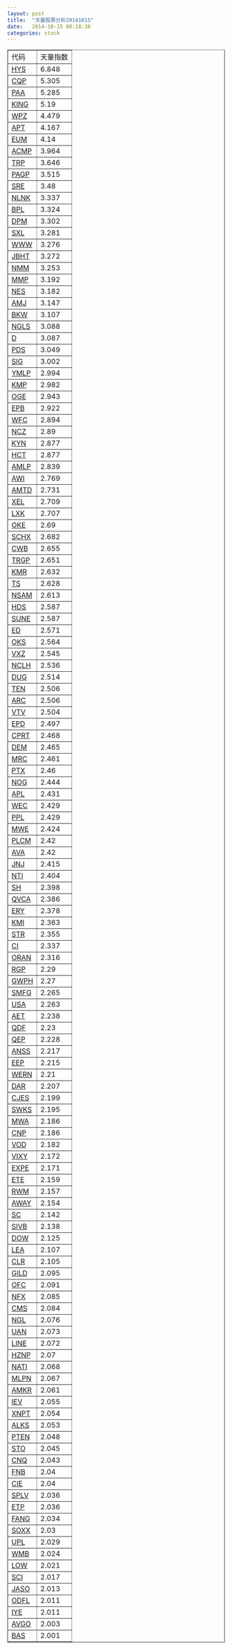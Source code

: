 ```yaml
---
layout: post
title:  "天量股票分析20141015"
date:   2014-10-15 00:18:36
categories: stock
---
```

<table border="1">
 <tr>
 <td>代码</td>
 <td>天量指数</td>
</tr>
  <tr><td><a href="http://stock.finance.sina.com.cn/usstock/quotes/HYS.html" target="_blank">HYS</a></td><td>6.848</td></tr>
  <tr><td><a href="http://stock.finance.sina.com.cn/usstock/quotes/CQP.html" target="_blank">CQP</a></td><td>5.305</td></tr>
  <tr><td><a href="http://stock.finance.sina.com.cn/usstock/quotes/PAA.html" target="_blank">PAA</a></td><td>5.285</td></tr>
  <tr><td><a href="http://stock.finance.sina.com.cn/usstock/quotes/KING.html" target="_blank">KING</a></td><td>5.19</td></tr>
  <tr><td><a href="http://stock.finance.sina.com.cn/usstock/quotes/WPZ.html" target="_blank">WPZ</a></td><td>4.479</td></tr>
  <tr><td><a href="http://stock.finance.sina.com.cn/usstock/quotes/APT.html" target="_blank">APT</a></td><td>4.167</td></tr>
  <tr><td><a href="http://stock.finance.sina.com.cn/usstock/quotes/EUM.html" target="_blank">EUM</a></td><td>4.14</td></tr>
  <tr><td><a href="http://stock.finance.sina.com.cn/usstock/quotes/ACMP.html" target="_blank">ACMP</a></td><td>3.964</td></tr>
  <tr><td><a href="http://stock.finance.sina.com.cn/usstock/quotes/TRP.html" target="_blank">TRP</a></td><td>3.646</td></tr>
  <tr><td><a href="http://stock.finance.sina.com.cn/usstock/quotes/PAGP.html" target="_blank">PAGP</a></td><td>3.515</td></tr>
  <tr><td><a href="http://stock.finance.sina.com.cn/usstock/quotes/SRE.html" target="_blank">SRE</a></td><td>3.48</td></tr>
  <tr><td><a href="http://stock.finance.sina.com.cn/usstock/quotes/NLNK.html" target="_blank">NLNK</a></td><td>3.337</td></tr>
  <tr><td><a href="http://stock.finance.sina.com.cn/usstock/quotes/BPL.html" target="_blank">BPL</a></td><td>3.324</td></tr>
  <tr><td><a href="http://stock.finance.sina.com.cn/usstock/quotes/DPM.html" target="_blank">DPM</a></td><td>3.302</td></tr>
  <tr><td><a href="http://stock.finance.sina.com.cn/usstock/quotes/SXL.html" target="_blank">SXL</a></td><td>3.281</td></tr>
  <tr><td><a href="http://stock.finance.sina.com.cn/usstock/quotes/WWW.html" target="_blank">WWW</a></td><td>3.276</td></tr>
  <tr><td><a href="http://stock.finance.sina.com.cn/usstock/quotes/JBHT.html" target="_blank">JBHT</a></td><td>3.272</td></tr>
  <tr><td><a href="http://stock.finance.sina.com.cn/usstock/quotes/NMM.html" target="_blank">NMM</a></td><td>3.253</td></tr>
  <tr><td><a href="http://stock.finance.sina.com.cn/usstock/quotes/MMP.html" target="_blank">MMP</a></td><td>3.192</td></tr>
  <tr><td><a href="http://stock.finance.sina.com.cn/usstock/quotes/NES.html" target="_blank">NES</a></td><td>3.182</td></tr>
  <tr><td><a href="http://stock.finance.sina.com.cn/usstock/quotes/AMJ.html" target="_blank">AMJ</a></td><td>3.147</td></tr>
  <tr><td><a href="http://stock.finance.sina.com.cn/usstock/quotes/BKW.html" target="_blank">BKW</a></td><td>3.107</td></tr>
  <tr><td><a href="http://stock.finance.sina.com.cn/usstock/quotes/NGLS.html" target="_blank">NGLS</a></td><td>3.088</td></tr>
  <tr><td><a href="http://stock.finance.sina.com.cn/usstock/quotes/D.html" target="_blank">D</a></td><td>3.087</td></tr>
  <tr><td><a href="http://stock.finance.sina.com.cn/usstock/quotes/PDS.html" target="_blank">PDS</a></td><td>3.049</td></tr>
  <tr><td><a href="http://stock.finance.sina.com.cn/usstock/quotes/SIG.html" target="_blank">SIG</a></td><td>3.002</td></tr>
  <tr><td><a href="http://stock.finance.sina.com.cn/usstock/quotes/YMLP.html" target="_blank">YMLP</a></td><td>2.994</td></tr>
  <tr><td><a href="http://stock.finance.sina.com.cn/usstock/quotes/KMP.html" target="_blank">KMP</a></td><td>2.982</td></tr>
  <tr><td><a href="http://stock.finance.sina.com.cn/usstock/quotes/OGE.html" target="_blank">OGE</a></td><td>2.943</td></tr>
  <tr><td><a href="http://stock.finance.sina.com.cn/usstock/quotes/EPB.html" target="_blank">EPB</a></td><td>2.922</td></tr>
  <tr><td><a href="http://stock.finance.sina.com.cn/usstock/quotes/WFC.html" target="_blank">WFC</a></td><td>2.894</td></tr>
  <tr><td><a href="http://stock.finance.sina.com.cn/usstock/quotes/NCZ.html" target="_blank">NCZ</a></td><td>2.89</td></tr>
  <tr><td><a href="http://stock.finance.sina.com.cn/usstock/quotes/KYN.html" target="_blank">KYN</a></td><td>2.877</td></tr>
  <tr><td><a href="http://stock.finance.sina.com.cn/usstock/quotes/HCT.html" target="_blank">HCT</a></td><td>2.877</td></tr>
  <tr><td><a href="http://stock.finance.sina.com.cn/usstock/quotes/AMLP.html" target="_blank">AMLP</a></td><td>2.839</td></tr>
  <tr><td><a href="http://stock.finance.sina.com.cn/usstock/quotes/AWI.html" target="_blank">AWI</a></td><td>2.769</td></tr>
  <tr><td><a href="http://stock.finance.sina.com.cn/usstock/quotes/AMTD.html" target="_blank">AMTD</a></td><td>2.731</td></tr>
  <tr><td><a href="http://stock.finance.sina.com.cn/usstock/quotes/XEL.html" target="_blank">XEL</a></td><td>2.709</td></tr>
  <tr><td><a href="http://stock.finance.sina.com.cn/usstock/quotes/LXK.html" target="_blank">LXK</a></td><td>2.707</td></tr>
  <tr><td><a href="http://stock.finance.sina.com.cn/usstock/quotes/OKE.html" target="_blank">OKE</a></td><td>2.69</td></tr>
  <tr><td><a href="http://stock.finance.sina.com.cn/usstock/quotes/SCHX.html" target="_blank">SCHX</a></td><td>2.682</td></tr>
  <tr><td><a href="http://stock.finance.sina.com.cn/usstock/quotes/CWB.html" target="_blank">CWB</a></td><td>2.655</td></tr>
  <tr><td><a href="http://stock.finance.sina.com.cn/usstock/quotes/TRGP.html" target="_blank">TRGP</a></td><td>2.651</td></tr>
  <tr><td><a href="http://stock.finance.sina.com.cn/usstock/quotes/KMR.html" target="_blank">KMR</a></td><td>2.632</td></tr>
  <tr><td><a href="http://stock.finance.sina.com.cn/usstock/quotes/TS.html" target="_blank">TS</a></td><td>2.628</td></tr>
  <tr><td><a href="http://stock.finance.sina.com.cn/usstock/quotes/NSAM.html" target="_blank">NSAM</a></td><td>2.613</td></tr>
  <tr><td><a href="http://stock.finance.sina.com.cn/usstock/quotes/HDS.html" target="_blank">HDS</a></td><td>2.587</td></tr>
  <tr><td><a href="http://stock.finance.sina.com.cn/usstock/quotes/SUNE.html" target="_blank">SUNE</a></td><td>2.587</td></tr>
  <tr><td><a href="http://stock.finance.sina.com.cn/usstock/quotes/ED.html" target="_blank">ED</a></td><td>2.571</td></tr>
  <tr><td><a href="http://stock.finance.sina.com.cn/usstock/quotes/OKS.html" target="_blank">OKS</a></td><td>2.564</td></tr>
  <tr><td><a href="http://stock.finance.sina.com.cn/usstock/quotes/VXZ.html" target="_blank">VXZ</a></td><td>2.545</td></tr>
  <tr><td><a href="http://stock.finance.sina.com.cn/usstock/quotes/NCLH.html" target="_blank">NCLH</a></td><td>2.536</td></tr>
  <tr><td><a href="http://stock.finance.sina.com.cn/usstock/quotes/DUG.html" target="_blank">DUG</a></td><td>2.514</td></tr>
  <tr><td><a href="http://stock.finance.sina.com.cn/usstock/quotes/TEN.html" target="_blank">TEN</a></td><td>2.506</td></tr>
  <tr><td><a href="http://stock.finance.sina.com.cn/usstock/quotes/ARC.html" target="_blank">ARC</a></td><td>2.506</td></tr>
  <tr><td><a href="http://stock.finance.sina.com.cn/usstock/quotes/VTV.html" target="_blank">VTV</a></td><td>2.504</td></tr>
  <tr><td><a href="http://stock.finance.sina.com.cn/usstock/quotes/EPD.html" target="_blank">EPD</a></td><td>2.497</td></tr>
  <tr><td><a href="http://stock.finance.sina.com.cn/usstock/quotes/CPRT.html" target="_blank">CPRT</a></td><td>2.468</td></tr>
  <tr><td><a href="http://stock.finance.sina.com.cn/usstock/quotes/DEM.html" target="_blank">DEM</a></td><td>2.465</td></tr>
  <tr><td><a href="http://stock.finance.sina.com.cn/usstock/quotes/MRC.html" target="_blank">MRC</a></td><td>2.461</td></tr>
  <tr><td><a href="http://stock.finance.sina.com.cn/usstock/quotes/PTX.html" target="_blank">PTX</a></td><td>2.46</td></tr>
  <tr><td><a href="http://stock.finance.sina.com.cn/usstock/quotes/NOG.html" target="_blank">NOG</a></td><td>2.444</td></tr>
  <tr><td><a href="http://stock.finance.sina.com.cn/usstock/quotes/APL.html" target="_blank">APL</a></td><td>2.431</td></tr>
  <tr><td><a href="http://stock.finance.sina.com.cn/usstock/quotes/WEC.html" target="_blank">WEC</a></td><td>2.429</td></tr>
  <tr><td><a href="http://stock.finance.sina.com.cn/usstock/quotes/PPL.html" target="_blank">PPL</a></td><td>2.429</td></tr>
  <tr><td><a href="http://stock.finance.sina.com.cn/usstock/quotes/MWE.html" target="_blank">MWE</a></td><td>2.424</td></tr>
  <tr><td><a href="http://stock.finance.sina.com.cn/usstock/quotes/PLCM.html" target="_blank">PLCM</a></td><td>2.42</td></tr>
  <tr><td><a href="http://stock.finance.sina.com.cn/usstock/quotes/AVA.html" target="_blank">AVA</a></td><td>2.42</td></tr>
  <tr><td><a href="http://stock.finance.sina.com.cn/usstock/quotes/JNJ.html" target="_blank">JNJ</a></td><td>2.415</td></tr>
  <tr><td><a href="http://stock.finance.sina.com.cn/usstock/quotes/NTI.html" target="_blank">NTI</a></td><td>2.404</td></tr>
  <tr><td><a href="http://stock.finance.sina.com.cn/usstock/quotes/SH.html" target="_blank">SH</a></td><td>2.398</td></tr>
  <tr><td><a href="http://stock.finance.sina.com.cn/usstock/quotes/QVCA.html" target="_blank">QVCA</a></td><td>2.386</td></tr>
  <tr><td><a href="http://stock.finance.sina.com.cn/usstock/quotes/ERY.html" target="_blank">ERY</a></td><td>2.378</td></tr>
  <tr><td><a href="http://stock.finance.sina.com.cn/usstock/quotes/KMI.html" target="_blank">KMI</a></td><td>2.363</td></tr>
  <tr><td><a href="http://stock.finance.sina.com.cn/usstock/quotes/STR.html" target="_blank">STR</a></td><td>2.355</td></tr>
  <tr><td><a href="http://stock.finance.sina.com.cn/usstock/quotes/CI.html" target="_blank">CI</a></td><td>2.337</td></tr>
  <tr><td><a href="http://stock.finance.sina.com.cn/usstock/quotes/ORAN.html" target="_blank">ORAN</a></td><td>2.316</td></tr>
  <tr><td><a href="http://stock.finance.sina.com.cn/usstock/quotes/RGP.html" target="_blank">RGP</a></td><td>2.29</td></tr>
  <tr><td><a href="http://stock.finance.sina.com.cn/usstock/quotes/GWPH.html" target="_blank">GWPH</a></td><td>2.27</td></tr>
  <tr><td><a href="http://stock.finance.sina.com.cn/usstock/quotes/SMFG.html" target="_blank">SMFG</a></td><td>2.265</td></tr>
  <tr><td><a href="http://stock.finance.sina.com.cn/usstock/quotes/USA.html" target="_blank">USA</a></td><td>2.263</td></tr>
  <tr><td><a href="http://stock.finance.sina.com.cn/usstock/quotes/AET.html" target="_blank">AET</a></td><td>2.238</td></tr>
  <tr><td><a href="http://stock.finance.sina.com.cn/usstock/quotes/QDF.html" target="_blank">QDF</a></td><td>2.23</td></tr>
  <tr><td><a href="http://stock.finance.sina.com.cn/usstock/quotes/QEP.html" target="_blank">QEP</a></td><td>2.228</td></tr>
  <tr><td><a href="http://stock.finance.sina.com.cn/usstock/quotes/ANSS.html" target="_blank">ANSS</a></td><td>2.217</td></tr>
  <tr><td><a href="http://stock.finance.sina.com.cn/usstock/quotes/EEP.html" target="_blank">EEP</a></td><td>2.215</td></tr>
  <tr><td><a href="http://stock.finance.sina.com.cn/usstock/quotes/WERN.html" target="_blank">WERN</a></td><td>2.21</td></tr>
  <tr><td><a href="http://stock.finance.sina.com.cn/usstock/quotes/DAR.html" target="_blank">DAR</a></td><td>2.207</td></tr>
  <tr><td><a href="http://stock.finance.sina.com.cn/usstock/quotes/CJES.html" target="_blank">CJES</a></td><td>2.199</td></tr>
  <tr><td><a href="http://stock.finance.sina.com.cn/usstock/quotes/SWKS.html" target="_blank">SWKS</a></td><td>2.195</td></tr>
  <tr><td><a href="http://stock.finance.sina.com.cn/usstock/quotes/MWA.html" target="_blank">MWA</a></td><td>2.186</td></tr>
  <tr><td><a href="http://stock.finance.sina.com.cn/usstock/quotes/CNP.html" target="_blank">CNP</a></td><td>2.186</td></tr>
  <tr><td><a href="http://stock.finance.sina.com.cn/usstock/quotes/VOD.html" target="_blank">VOD</a></td><td>2.182</td></tr>
  <tr><td><a href="http://stock.finance.sina.com.cn/usstock/quotes/VIXY.html" target="_blank">VIXY</a></td><td>2.172</td></tr>
  <tr><td><a href="http://stock.finance.sina.com.cn/usstock/quotes/EXPE.html" target="_blank">EXPE</a></td><td>2.171</td></tr>
  <tr><td><a href="http://stock.finance.sina.com.cn/usstock/quotes/ETE.html" target="_blank">ETE</a></td><td>2.159</td></tr>
  <tr><td><a href="http://stock.finance.sina.com.cn/usstock/quotes/RWM.html" target="_blank">RWM</a></td><td>2.157</td></tr>
  <tr><td><a href="http://stock.finance.sina.com.cn/usstock/quotes/AWAY.html" target="_blank">AWAY</a></td><td>2.154</td></tr>
  <tr><td><a href="http://stock.finance.sina.com.cn/usstock/quotes/SC.html" target="_blank">SC</a></td><td>2.142</td></tr>
  <tr><td><a href="http://stock.finance.sina.com.cn/usstock/quotes/SIVB.html" target="_blank">SIVB</a></td><td>2.138</td></tr>
  <tr><td><a href="http://stock.finance.sina.com.cn/usstock/quotes/DOW.html" target="_blank">DOW</a></td><td>2.125</td></tr>
  <tr><td><a href="http://stock.finance.sina.com.cn/usstock/quotes/LEA.html" target="_blank">LEA</a></td><td>2.107</td></tr>
  <tr><td><a href="http://stock.finance.sina.com.cn/usstock/quotes/CLR.html" target="_blank">CLR</a></td><td>2.105</td></tr>
  <tr><td><a href="http://stock.finance.sina.com.cn/usstock/quotes/GILD.html" target="_blank">GILD</a></td><td>2.095</td></tr>
  <tr><td><a href="http://stock.finance.sina.com.cn/usstock/quotes/OFC.html" target="_blank">OFC</a></td><td>2.091</td></tr>
  <tr><td><a href="http://stock.finance.sina.com.cn/usstock/quotes/NFX.html" target="_blank">NFX</a></td><td>2.085</td></tr>
  <tr><td><a href="http://stock.finance.sina.com.cn/usstock/quotes/CMS.html" target="_blank">CMS</a></td><td>2.084</td></tr>
  <tr><td><a href="http://stock.finance.sina.com.cn/usstock/quotes/NGL.html" target="_blank">NGL</a></td><td>2.076</td></tr>
  <tr><td><a href="http://stock.finance.sina.com.cn/usstock/quotes/UAN.html" target="_blank">UAN</a></td><td>2.073</td></tr>
  <tr><td><a href="http://stock.finance.sina.com.cn/usstock/quotes/LINE.html" target="_blank">LINE</a></td><td>2.072</td></tr>
  <tr><td><a href="http://stock.finance.sina.com.cn/usstock/quotes/HZNP.html" target="_blank">HZNP</a></td><td>2.07</td></tr>
  <tr><td><a href="http://stock.finance.sina.com.cn/usstock/quotes/NATI.html" target="_blank">NATI</a></td><td>2.068</td></tr>
  <tr><td><a href="http://stock.finance.sina.com.cn/usstock/quotes/MLPN.html" target="_blank">MLPN</a></td><td>2.067</td></tr>
  <tr><td><a href="http://stock.finance.sina.com.cn/usstock/quotes/AMKR.html" target="_blank">AMKR</a></td><td>2.061</td></tr>
  <tr><td><a href="http://stock.finance.sina.com.cn/usstock/quotes/IEV.html" target="_blank">IEV</a></td><td>2.055</td></tr>
  <tr><td><a href="http://stock.finance.sina.com.cn/usstock/quotes/XNPT.html" target="_blank">XNPT</a></td><td>2.054</td></tr>
  <tr><td><a href="http://stock.finance.sina.com.cn/usstock/quotes/ALKS.html" target="_blank">ALKS</a></td><td>2.053</td></tr>
  <tr><td><a href="http://stock.finance.sina.com.cn/usstock/quotes/PTEN.html" target="_blank">PTEN</a></td><td>2.048</td></tr>
  <tr><td><a href="http://stock.finance.sina.com.cn/usstock/quotes/STO.html" target="_blank">STO</a></td><td>2.045</td></tr>
  <tr><td><a href="http://stock.finance.sina.com.cn/usstock/quotes/CNQ.html" target="_blank">CNQ</a></td><td>2.043</td></tr>
  <tr><td><a href="http://stock.finance.sina.com.cn/usstock/quotes/FNB.html" target="_blank">FNB</a></td><td>2.04</td></tr>
  <tr><td><a href="http://stock.finance.sina.com.cn/usstock/quotes/CIE.html" target="_blank">CIE</a></td><td>2.04</td></tr>
  <tr><td><a href="http://stock.finance.sina.com.cn/usstock/quotes/SPLV.html" target="_blank">SPLV</a></td><td>2.036</td></tr>
  <tr><td><a href="http://stock.finance.sina.com.cn/usstock/quotes/ETP.html" target="_blank">ETP</a></td><td>2.036</td></tr>
  <tr><td><a href="http://stock.finance.sina.com.cn/usstock/quotes/FANG.html" target="_blank">FANG</a></td><td>2.034</td></tr>
  <tr><td><a href="http://stock.finance.sina.com.cn/usstock/quotes/SOXX.html" target="_blank">SOXX</a></td><td>2.03</td></tr>
  <tr><td><a href="http://stock.finance.sina.com.cn/usstock/quotes/UPL.html" target="_blank">UPL</a></td><td>2.029</td></tr>
  <tr><td><a href="http://stock.finance.sina.com.cn/usstock/quotes/WMB.html" target="_blank">WMB</a></td><td>2.024</td></tr>
  <tr><td><a href="http://stock.finance.sina.com.cn/usstock/quotes/LOW.html" target="_blank">LOW</a></td><td>2.021</td></tr>
  <tr><td><a href="http://stock.finance.sina.com.cn/usstock/quotes/SCI.html" target="_blank">SCI</a></td><td>2.017</td></tr>
  <tr><td><a href="http://stock.finance.sina.com.cn/usstock/quotes/JASO.html" target="_blank">JASO</a></td><td>2.013</td></tr>
  <tr><td><a href="http://stock.finance.sina.com.cn/usstock/quotes/ODFL.html" target="_blank">ODFL</a></td><td>2.011</td></tr>
  <tr><td><a href="http://stock.finance.sina.com.cn/usstock/quotes/IYE.html" target="_blank">IYE</a></td><td>2.011</td></tr>
  <tr><td><a href="http://stock.finance.sina.com.cn/usstock/quotes/AVGO.html" target="_blank">AVGO</a></td><td>2.003</td></tr>
  <tr><td><a href="http://stock.finance.sina.com.cn/usstock/quotes/BAS.html" target="_blank">BAS</a></td><td>2.001</td></tr>
</table>
